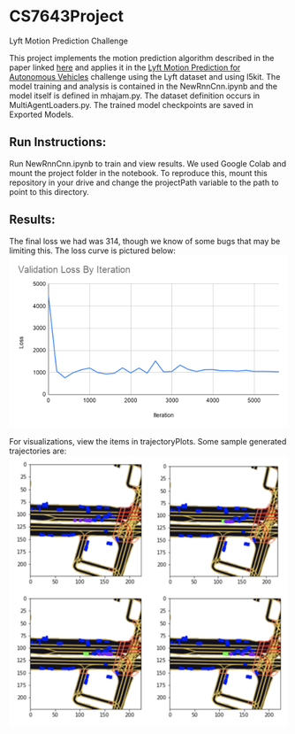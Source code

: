 # CS7643Project
Lyft Motion Prediction Challenge

This project implements the motion prediction algorithm described in the paper linked [here](https://arxiv.org/abs/2005.02545) and applies it in the [Lyft Motion Prediction for Autonomous Vehicles](https://www.kaggle.com/c/lyft-motion-prediction-autonomous-vehicles) challenge using the Lyft dataset and using l5kit. The model training and analysis is contained in the NewRnnCnn.ipynb and the model itself is defined in mhajam.py. The dataset definition occurs in MultiAgentLoaders.py. The trained model checkpoints are saved in Exported Models.

## Run Instructions:
Run NewRnnCnn.ipynb to train and view results. We used Google Colab and mount the project folder in the notebook. To reproduce this, mount this repository in your drive and change the projectPath variable to the path to point to this directory. 

## Results:
The final loss we had was 314, though we know of some bugs that may be limiting this. The loss curve is pictured below:
![Loss](trajectoryPlots/loss.png)

For visualizations, view the items in trajectoryPlots. Some sample generated trajectories are:
![Trajectories](trajectoryPlots/MultiHeads.png)
